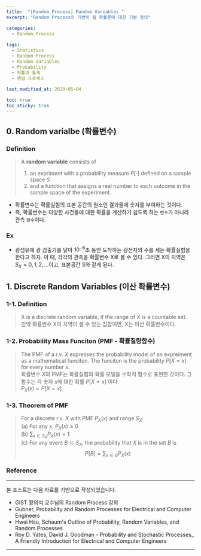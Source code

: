 ```yaml
---
title:  "[Random Process] Random Variables "
excerpt: "Random Process의 기반이 될 확률론에 대한 기본 정의"

categories:
  - Random Process
  
tags:
  - Statistics
  - Random Process
  - Random Variables
  - Probability
  - 확률과 통계
  - 랜덤 프로세스
  
last_modified_at: 2020-05-04

toc: true
toc_sticky: true
---
```


## 0. Random varialbe (확률변수)
### Definition
> A **random variable** consists of  
> 1) an expriment with a probability measure $P[\cdot ]$ defined on a sample space $S$  
> 2) and a function that assigns a real number to each outcome in the sample space of the experiment.  

- 확률변수는 확률실험의 표본 공간의 원소인 결과들에 숫자를 부여하는 것이다.  
- 즉, 확률변수는 다양한 사건들에 대한 확률을 계산하기 쉽도록 하는 `변수`가 아니라 관측 `함수`이다.  

### Ex
- 광섬유에 광 검출기를 달아 $10^{-6}$초 동안 도착하는 광전자의 수를 세는 확률실험을 한다고 하자. 이 때, 각각의 관측을 확률변수 X로 볼 수 있다. 그러면 X의 치역은 $S_X = {0,1,2,...}$이고, 표본공간 S와 같게 된다.  


## 1. Discrete Random Variables (이산 확률변수)

### 1-1. Definition
> X is a discrete random variable, if the range of X is a countable set.  
> 만약 확률변수 X의 치역이 셀 수 있는 집합이면, X는 이산 확률변수이다.  

### 1-2. Probability Mass Funciton (PMF - 확률질량함수)
> The PMF of a r.v. $X$ expresses the probability model of an expreiment as a mathematical funciton. The funciton is the probability $P[X=x]$ for every number $x$.  
> 확률변수 $X$의 PMF는 확률실험의 확률 모델을 수학적 함수로 표현한 것이다. 그 함수는 각 숫자 $x$에 대한 확률 $P[X=x]$ 이다.  
> $P_X(x) = P[X=x]$  

### 1-3. Theorem of PMF
> For a discrete r.v. $X$ with PMF $P_X(x)$ and range $S_X$:  
> (a) For any x, $P_X(x) \ge 0$  
> (b) $\sum_{x \in S_X} P_X(x) = 1$  
> (c) For any event $B \subset S_X$, the probability that $X$ is in the set $B$ is
$$P[B]=\sum_{x\in B}P_X(x)$$  

### Reference
---
본 포스트는 다음 자료를 기반으로 작성되었습니다.
- GIST 황의석 교수님의 Random Process 강의
- Gubner, Probability and Random Processes for Electrical and Computer Engineers   
- Hwei Hsu, Schaum's Outline of Probability, Random Variables, and Random Processes   
- Roy D. Yates, David J. Goodman - Probability and Stochastic Processes_ A Friendly Introduction for Electrical and Computer Engineers    
   
---

